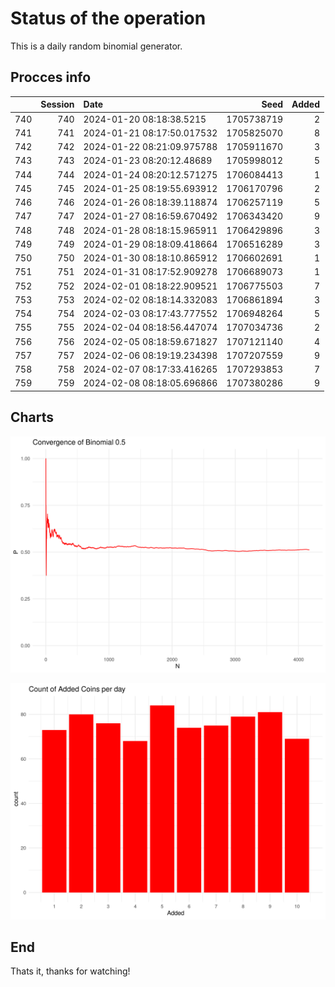 # Status of the operation
  
  This is a daily random binomial generator.
  
## Procces info

|    | Session|Date                       |       Seed| Added|
|:---|-------:|:--------------------------|----------:|-----:|
|740 |     740|2024-01-20 08:18:38.5215   | 1705738719|     2|
|741 |     741|2024-01-21 08:17:50.017532 | 1705825070|     8|
|742 |     742|2024-01-22 08:21:09.975788 | 1705911670|     3|
|743 |     743|2024-01-23 08:20:12.48689  | 1705998012|     5|
|744 |     744|2024-01-24 08:20:12.571275 | 1706084413|     1|
|745 |     745|2024-01-25 08:19:55.693912 | 1706170796|     2|
|746 |     746|2024-01-26 08:18:39.118874 | 1706257119|     5|
|747 |     747|2024-01-27 08:16:59.670492 | 1706343420|     9|
|748 |     748|2024-01-28 08:18:15.965911 | 1706429896|     3|
|749 |     749|2024-01-29 08:18:09.418664 | 1706516289|     3|
|750 |     750|2024-01-30 08:18:10.865912 | 1706602691|     1|
|751 |     751|2024-01-31 08:17:52.909278 | 1706689073|     1|
|752 |     752|2024-02-01 08:18:22.909521 | 1706775503|     7|
|753 |     753|2024-02-02 08:18:14.332083 | 1706861894|     3|
|754 |     754|2024-02-03 08:17:43.777552 | 1706948264|     5|
|755 |     755|2024-02-04 08:18:56.447074 | 1707034736|     2|
|756 |     756|2024-02-05 08:18:59.671827 | 1707121140|     4|
|757 |     757|2024-02-06 08:19:19.234398 | 1707207559|     9|
|758 |     758|2024-02-07 08:17:33.416265 | 1707293853|     7|
|759 |     759|2024-02-08 08:18:05.696866 | 1707380286|     9|

## Charts 

![](charts/plot1.png)

![](charts/plot2.png)

## End

Thats it, thanks for watching!
